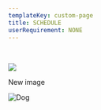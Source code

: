 ```yaml
---
templateKey: custom-page
title: SCHEDULE
userRequirement: NONE
---
```

<BR>

![](./img/ocpglo22-fnv-hlsched-page-061022.png)



New image



![Dog](/img/dog-puppy-on-garden-royalty-free-image-1586966191.jpg)